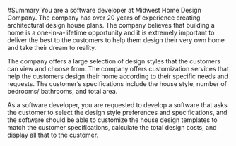 #Summary
You are a software developer at Midwest Home Design Company. The company has over 20 years of experience 
creating architectural design house plans. The company believes
that building a home is a one-in-a-lifetime opportunity and it is extremely important to
deliver the best to the customers to help them design their very own home and take their
dream to reality.

The company offers a large selection of design styles that the customers can view and
choose from. The company offers customization services that help the customers design
their home according to their specific needs and requests. The customer’s specifications
include the house style, number of bedrooms/ bathrooms, and total area.

As a software developer, you are requested to develop a software that asks the customer
to select the design style preferences and specifications, and the software should be able
to customize the house design templates to match the customer specifications, calculate
the total design costs, and display all that to the customer.

